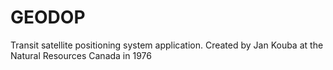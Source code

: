 # GEODOP
Transit satellite positioning system application. Created by Jan Kouba at the Natural Resources Canada in 1976
